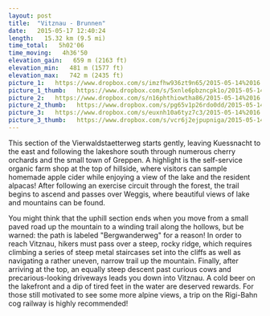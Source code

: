 ```yaml
---
layout: post
title:  "Vitznau - Brunnen"
date:   2015-05-17 12:40:24
length:   15.32 km (9.5 mi)
time_total:   5h02'06
time_moving:   4h36'50
elevation_gain:   659 m (2163 ft)
elevation_min:   481 m (1577 ft)
elevation_max:   742 m (2435 ft)
picture_1:   https://www.dropbox.com/s/imzfhw936zt9n65/2015-05-14%2016.02.53.jpg?dl=1
picture_1_thumb:   https://www.dropbox.com/s/5xnle6pbzncpk1o/2015-05-14%2016.02.53-thumb.jpg?dl=1
picture_2:   https://www.dropbox.com/s/n16phthiowtha86/2015-05-14%2016.03.05.jpg?dl=1
picture_2_thumb:   https://www.dropbox.com/s/pg65v1p26rdo0dd/2015-05-14%2016.03.05-thumb.jpg?dl=1
picture_3:   https://www.dropbox.com/s/euxnh10a6tyz7c3/2015-05-14%2016.13.08.jpg?dl=1
picture_3_thumb:   https://www.dropbox.com/s/vcr6j2ejpupniga/2015-05-14%2016.13.08-thumb.jpg?dl=1
---
```

This section of the Vierwaldstaetterweg starts gently, leaving Kuessnacht to the east and following the lakeshore south through numerous cherry orchards and the small town of Greppen. A highlight is the self-service organic farm shop at the top of hillside, where visitors can sample homemade apple cider while enjoying a view of the lake and the resident alpacas! After following an exercise circuit through the forest, the trail begins to ascend and passes over Weggis, where beautiful views of lake and mountains can be found.

You might think that the uphill section ends when you move from a small paved road up the mountain to a winding trail along the hollows, but be warned: the path is labeled "Bergwanderweg" for a reason! In order to reach Vitznau, hikers must pass over a steep, rocky ridge, which requires climbing a series of steep metal staircases set into the cliffs as well as navigating a rather uneven, narrow trail up the mountain. Finally, after arriving at the top, an equally steep descent past curious cows and precarious-looking driveways leads you down into Vitznau. A cold beer on the lakefront and a dip of tired feet in the water are deserved rewards. For those still motivated to see some more alpine views, a trip on the Rigi-Bahn cog railway is highly recommended!
